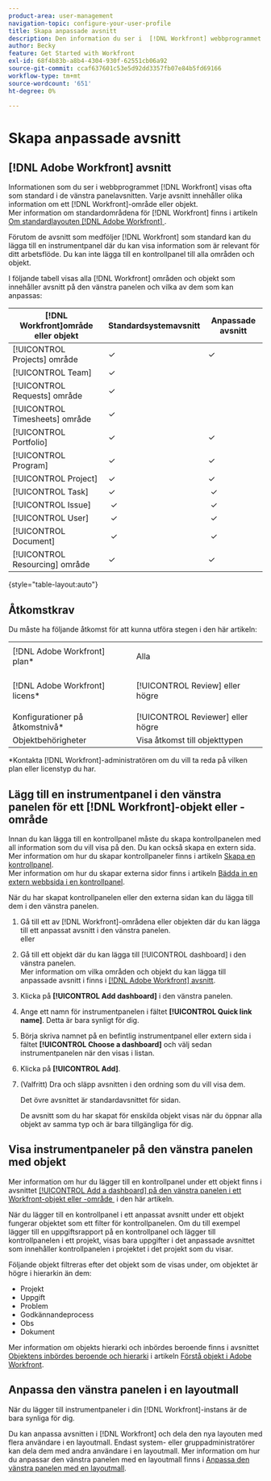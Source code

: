 ```yaml
---
product-area: user-management
navigation-topic: configure-your-user-profile
title: Skapa anpassade avsnitt
description: Den information du ser i  [!DNL Workfront] webbprogrammet visas ofta som standard i avsnitten i den vänstra panelen. Varje avsnitt innehåller olika information om ett  [!DNL Workfront] område eller objekt.
author: Becky
feature: Get Started with Workfront
exl-id: 68f4b83b-a8b4-4304-930f-62551cb06a92
source-git-commit: ccaf637601c53e5d92dd3357fb07e84b5fd69166
workflow-type: tm+mt
source-wordcount: '651'
ht-degree: 0%

---
```


# Skapa anpassade avsnitt

## [!DNL Adobe Workfront] avsnitt

Informationen som du ser i webbprogrammet [!DNL Workfront] visas ofta som standard i de vänstra panelavsnitten. Varje avsnitt innehåller olika information om ett [!DNL Workfront]-område eller objekt.\
Mer information om standardområdena för [!DNL Workfront] finns i artikeln [Om standardlayouten [!DNL Adobe Workfront] &#x200B;](../../../administration-and-setup/customize-workfront/use-layout-templates/about-the-default-wf-layout.md).

Förutom de avsnitt som medföljer [!DNL Workfront] som standard kan du lägga till en instrumentpanel där du kan visa information som är relevant för ditt arbetsflöde. Du kan inte lägga till en kontrollpanel till alla områden och objekt.

I följande tabell visas alla [!DNL Workfront] områden och objekt som innehåller avsnitt på den vänstra panelen och vilka av dem som kan anpassas:

| **[!DNL Workfront]område eller objekt** | **Standardsystemavsnitt** | **Anpassade avsnitt** |
|---|---|---|
| [!UICONTROL Projects] område | ✓ | ✓ |
| [!UICONTROL Team] | ✓ |   |
| [!UICONTROL Requests] område | ✓ |   |
| [!UICONTROL Timesheets] område | ✓ |   |
| [!UICONTROL Portfolio] | ✓ | ✓ |
| [!UICONTROL Program] | ✓ | ✓ |
| [!UICONTROL Project] | ✓ | ✓ |
| [!UICONTROL Task] | ✓ |  ✓ |
| [!UICONTROL Issue] |  ✓ |  ✓ |
| [!UICONTROL User] |  ✓ |  ✓ |
| [!UICONTROL Document] |  ✓ |  ✓ |
| [!UICONTROL Resourcing] område | ✓ | ✓ |

{style="table-layout:auto"}

## Åtkomstkrav

Du måste ha följande åtkomst för att kunna utföra stegen i den här artikeln:

<table style="table-layout:auto"> 
 <col> 
 </col> 
 <col> 
 </col> 
 <tbody> 
  <tr> 
   <td role="rowheader">[!DNL Adobe Workfront] plan*</td> 
   <td> <p>Alla</p> </td> 
  </tr> 
  <tr> 
   <td role="rowheader">[!DNL Adobe Workfront] licens*</td> 
   <td> <p>[!UICONTROL Review] eller högre</p> </td> 
  </tr> 
  <tr> 
   <td role="rowheader">Konfigurationer på åtkomstnivå*</td> 
   <td>[!UICONTROL Reviewer] eller högre</td> 
  </tr> 
  <tr> 
   <td role="rowheader">Objektbehörigheter</td> 
   <td>Visa åtkomst till objekttypen</td> 
  </tr> 
 </tbody> 
</table>

&#42;Kontakta [!DNL Workfront]-administratören om du vill ta reda på vilken plan eller licenstyp du har.

## Lägg till en instrumentpanel i den vänstra panelen för ett [!DNL Workfront]-objekt eller -område

Innan du kan lägga till en kontrollpanel måste du skapa kontrollpanelen med all information som du vill visa på den. Du kan också skapa en extern sida.\
Mer information om hur du skapar kontrollpaneler finns i artikeln [Skapa en kontrollpanel](../../../reports-and-dashboards/dashboards/creating-and-managing-dashboards/create-dashboard.md).\
Mer information om hur du skapar externa sidor finns i artikeln [Bädda in en extern webbsida i en kontrollpanel](../../../reports-and-dashboards/dashboards/creating-and-managing-dashboards/embed-external-web-page-dashboard.md).

När du har skapat kontrollpanelen eller den externa sidan kan du lägga till dem i den vänstra panelen.

1. Gå till ett av [!DNL Workfront]-områdena eller objekten där du kan lägga till ett anpassat avsnitt i den vänstra panelen.\
   eller
1. Gå till ett objekt där du kan lägga till [!UICONTROL dashboard] i den vänstra panelen.\
   Mer information om vilka områden och objekt du kan lägga till anpassade avsnitt i finns i [[!DNL Adobe Workfront] avsnitt](#adobe-workfront-sections).
1. Klicka på **[!UICONTROL Add dashboard]** i den vänstra panelen.
1. Ange ett namn för instrumentpanelen i fältet **[!UICONTROL Quick link name]**. Detta är bara synligt för dig.
1. Börja skriva namnet på en befintlig instrumentpanel eller extern sida i fältet **[!UICONTROL Choose a dashboard]** och välj sedan instrumentpanelen när den visas i listan.
1. Klicka på **[!UICONTROL Add]**.
1. (Valfritt) Dra och släpp avsnitten i den ordning som du vill visa dem.

   Det övre avsnittet är standardavsnittet för sidan.

   De avsnitt som du har skapat för enskilda objekt visas när du öppnar alla objekt av samma typ och är bara tillgängliga för dig.

## Visa instrumentpaneler på den vänstra panelen med objekt

Mer information om hur du lägger till en kontrollpanel under ett objekt finns i avsnittet [[!UICONTROL Add a dashboard] på den vänstra panelen i ett Workfront-objekt eller -område &#x200B;](#add-a-dashboard-in-the-left-panel-of-a-workfront-object-or-area) i den här artikeln.

När du lägger till en kontrollpanel i ett anpassat avsnitt under ett objekt fungerar objektet som ett filter för kontrollpanelen. Om du till exempel lägger till en uppgiftsrapport på en kontrollpanel och lägger till kontrollpanelen i ett projekt, visas bara uppgifter i det anpassade avsnittet som innehåller kontrollpanelen i projektet i det projekt som du visar.

Följande objekt filtreras efter det objekt som de visas under, om objektet är högre i hierarkin än dem:

* Projekt
* Uppgift
* Problem
* Godkännandeprocess
* Obs
* Dokument

Mer information om objekts hierarki och inbördes beroende finns i avsnittet [Objektens inbördes beroende och hierarki](../../../workfront-basics/navigate-workfront/workfront-navigation/understand-objects.md#understanding-interdependency-and-hierarchy-of-objects) i artikeln [Förstå objekt i Adobe Workfront](../../../workfront-basics/navigate-workfront/workfront-navigation/understand-objects.md).

## Anpassa den vänstra panelen i en layoutmall

När du lägger till instrumentpaneler i din [!DNL Workfront]-instans är de bara synliga för dig.

Du kan anpassa avsnitten i [!DNL Workfront] och dela den nya layouten med flera användare i en layoutmall. Endast system- eller gruppadministratörer kan dela dem med andra användare i en layoutmall. Mer information om hur du anpassar den vänstra panelen med en layoutmall finns i [Anpassa den vänstra panelen med en layoutmall](/help/quicksilver/administration-and-setup/customize-workfront/use-layout-templates/customize-left-panel.md).
